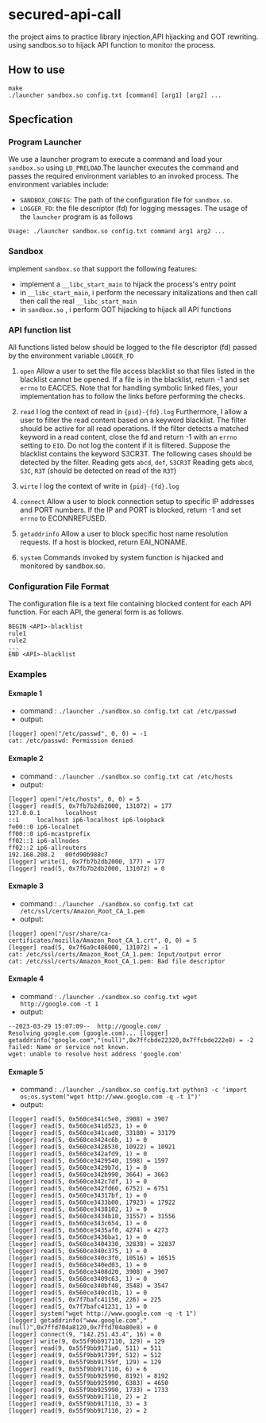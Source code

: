# secured-api-call
the project aims to practice library injection,API hijacking and GOT rewriting. using sandbos.so to hijack API function to monitor the process.
## How to use
```shell=
make
./launcher sandbox.so config.txt [command] [arg1] [arg2] ...
```

## Specfication
### Program Launcher
We use a launcher program to execute a command and load your `sandbox.so` using `LD_PRELOAD`.The launcher executes the command and passes the required environment variables to an invoked process. The environment variables include:
- `SANDBOX_CONFIG`: The path of the configuration file for `sandbox.so`.
- `LOGGER_FD`: the file descriptor (fd) for logging messages.
The usage of the `launcher` program is as follows
```shell=
Usage: ./launcher sandbox.so config.txt command arg1 arg2 ...
```
### Sandbox
implement `sandbox.so` that support the following features:
- implement a `__libc_start_main` to hijack the process's entry point
- in `__libc_start_main`, i perform the necessary initalizations and then call then call the real `__libc_start_main`
- in `sandbox.so` , i perform GOT hijacking to hijack all API functions 

### API function list
All functions listed below should be logged to the file descriptor (fd) passed by the environment variable `LOGGER_FD`
1. `open`
Allow a user to set the file access blacklist so that files listed in the blacklist cannot be opened. If a file is in the blacklist, return -1 and set `errno` to EACCES. Note that for handling symbolic linked files, your implementation has to follow the links before performing the checks.

2. `read`
I log the context of read in `{pid}-{fd}.log`
Furthermore, I allow a user to filter the read content based on a keyword blacklist. The filter should be active for all read operations. If the filter detects a matched keyword in a read content, close the fd and return -1 with an `errno` setting to `EIO`. Do not log the content if it is filtered.
Suppose the blacklist contains the keyword S3CR3T. The following cases should be detected by the filter. 
Reading gets `abcd`, `def`, `S3CR3T` 
Reading gets `abcd`, `S3C`, `R3T` (should be detected on read of the `R3T`)

3. `wirte`
I log the context of write in `{pid}-{fd}.log`

4. `connect`
Allow a user to block connection setup to specific IP addresses and PORT numbers. If the IP and PORT is blocked, return -1 and set `errno` to ECONNREFUSED.

5. `getaddrinfo`
Allow a user to block specific host name resolution requests. If a host is blocked, return EAI_NONAME.

6. `system`
Commands invoked by system function is hijacked and monitored by sandbox.so.

### Configuration File Format
The configuration file is a text file containing blocked content for each API function. For each API, the general form is as follows.
```txt=
BEGIN <API>-blacklist
rule1
rule2
...
END <API>-blacklist
```

### Examples
#### Exmaple 1
- command : `./launcher ./sandbox.so config.txt cat /etc/passwd`
- output:
```shell=
[logger] open("/etc/passwd", 0, 0) = -1
cat: /etc/passwd: Permission denied
```
#### Exmaple 2
- command : `./launcher ./sandbox.so config.txt cat /etc/hosts`
- output:
```shell=
[logger] open("/etc/hosts", 0, 0) = 5
[logger] read(5, 0x7fb7b2db2000, 131072) = 177
127.0.0.1       localhost
::1     localhost ip6-localhost ip6-loopback
fe00::0 ip6-localnet
ff00::0 ip6-mcastprefix
ff02::1 ip6-allnodes
ff02::2 ip6-allrouters
192.168.208.2   00fd90b988c7
[logger] write(1, 0x7fb7b2db2000, 177) = 177
[logger] read(5, 0x7fb7b2db2000, 131072) = 0
```

#### Exmaple 3
- command : `./launcher ./sandbox.so config.txt cat /etc/ssl/certs/Amazon_Root_CA_1.pem`
- output:
```shell=
[logger] open("/usr/share/ca-certificates/mozilla/Amazon_Root_CA_1.crt", 0, 0) = 5
[logger] read(5, 0x7f6a9c486000, 131072) = -1
cat: /etc/ssl/certs/Amazon_Root_CA_1.pem: Input/output error
cat: /etc/ssl/certs/Amazon_Root_CA_1.pem: Bad file descriptor
```


#### Exmaple 4
- command : `./launcher ./sandbox.so config.txt wget http://google.com -t 1`
- output:
```shell=
--2023-03-29 15:07:09--  http://google.com/
Resolving google.com (google.com)... [logger] getaddrinfo("google.com","(null)",0x7ffcbde22320,0x7ffcbde222e8) = -2
failed: Name or service not known.
wget: unable to resolve host address 'google.com'
```



#### Exmaple 5
- command : `./launcher ./sandbox.so config.txt python3 -c 'import os;os.system("wget http://www.google.com -q -t 1")'`
- output:
```shell=
[logger] read(5, 0x560ce341c5e0, 3908) = 3907
[logger] read(5, 0x560ce341d523, 1) = 0
[logger] read(5, 0x560ce341cad0, 33180) = 33179
[logger] read(5, 0x560ce3424c6b, 1) = 0
[logger] read(5, 0x560ce3428530, 10922) = 10921
[logger] read(5, 0x560ce342afd9, 1) = 0
[logger] read(5, 0x560ce3429540, 1598) = 1597
[logger] read(5, 0x560ce3429b7d, 1) = 0
[logger] read(5, 0x560ce342b990, 3664) = 3663
[logger] read(5, 0x560ce342c7df, 1) = 0
[logger] read(5, 0x560ce342fd60, 6752) = 6751
[logger] read(5, 0x560ce34317bf, 1) = 0
[logger] read(5, 0x560ce3433b00, 17923) = 17922
[logger] read(5, 0x560ce3438102, 1) = 0
[logger] read(5, 0x560ce3434b10, 31557) = 31556
[logger] read(5, 0x560ce343c654, 1) = 0
[logger] read(5, 0x560ce3435af0, 4274) = 4273
[logger] read(5, 0x560ce3436ba1, 1) = 0
[logger] read(5, 0x560ce3404330, 32838) = 32837
[logger] read(5, 0x560ce340c375, 1) = 0
[logger] read(5, 0x560ce340c3f0, 10516) = 10515
[logger] read(5, 0x560ce340ed03, 1) = 0
[logger] read(5, 0x560ce3408d20, 3908) = 3907
[logger] read(5, 0x560ce3409c63, 1) = 0
[logger] read(5, 0x560ce340bf40, 3548) = 3547
[logger] read(5, 0x560ce340cd1b, 1) = 0
[logger] read(5, 0x7f7bafc41150, 226) = 225
[logger] read(5, 0x7f7bafc41231, 1) = 0
[logger] system("wget http://www.google.com -q -t 1")
[logger] getaddrinfo("www.google.com","(null)",0x7ffd704a8120,0x7ffd704a80e8) = 0
[logger] connect(9, "142.251.43.4", 16) = 0
[logger] write(9, 0x55f9bb917110, 129) = 129
[logger] read(9, 0x55f9bb9171a0, 511) = 511
[logger] read(9, 0x55f9bb91739f, 512) = 512
[logger] read(9, 0x55f9bb91759f, 129) = 129
[logger] read(9, 0x55f9bb917110, 6) = 6
[logger] read(9, 0x55f9bb925990, 8192) = 8192
[logger] read(9, 0x55f9bb925990, 6383) = 4650
[logger] read(9, 0x55f9bb925990, 1733) = 1733
[logger] read(9, 0x55f9bb917110, 2) = 2
[logger] read(9, 0x55f9bb917110, 3) = 3
[logger] read(9, 0x55f9bb917110, 2) = 2
```
